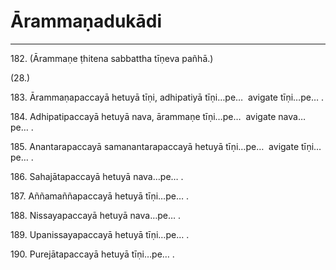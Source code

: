 

# Ārammaṇadukādi






---

182\. (Ārammaṇe ṭhitena sabbattha tīṇeva pañhā.)



(28.)

183\. Ārammaṇapaccayā hetuyā tīṇi, adhipatiyā tīṇi…pe…  avigate tīṇi…pe… .

184\. Adhipatipaccayā hetuyā nava, ārammaṇe tīṇi…pe…  avigate nava…pe… .

185\. Anantarapaccayā samanantarapaccayā hetuyā tīṇi…pe…  avigate tīṇi…pe… .

186\. Sahajātapaccayā hetuyā nava…pe… .

187\. Aññamaññapaccayā hetuyā tīṇi…pe… .

188\. Nissayapaccayā hetuyā nava…pe… .

189\. Upanissayapaccayā hetuyā tīṇi…pe… .

190\. Purejātapaccayā hetuyā tīṇi…pe… .



